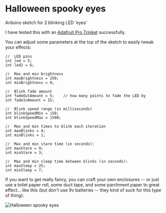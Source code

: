 # Halloween spooky eyes

Arduino sketch for 2 blinking LED 'eyes'

I have tested this with an [Adafruit Pro Trinket](https://www.adafruit.com/products/2010) successfully.  

You can adjust some parameters at the top of the sketch to easily tweak your effects:

```Arduino
//  LED pins
int led = 5; 
int led2 = 6; 

//  Max and min brightness
int maxBrightness = 250;
int minBrightness = 0;

//  Blink fade amount
int fadeOutAmount = 5;    // how many points to fade the LED by
int fadeInAmount = 15;

//  Blink speed range (in milliseconds)
int blinkSpeedMin = 150;
int blinkSpeedMax = 1500;

//  Max and min times to blink each iteration
int maxBlinks = 4;
int minBlinks = 1;

//  Max and min stare time (in seconds):
int maxStare = 9;
int minStare = 3;

//  Max and min sleep time between blinks (in seconds):
int maxSleep = 25;
int minSleep = 7;
```
    
If you want to get really fancy, you can craft your own enclosures -- or just use a toilet paper roll, some duct tape, and some parchment paper to great effect... like this (but don't use 9v batteries -- they kind of suck for this type of thing): 

![Halloween spooky eyes](https://farm4.staticflickr.com/3946/15450734046_631ee7ee97.jpg)

